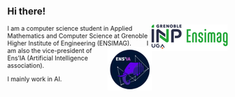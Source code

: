 ## Hi there!

 <img src="Grenoble INP - Ensimag (couleur, RVB, 120px).png" alt="ENSIMAG Logo" style="width:174px;height:60px;" align=right> 
I am a computer science student in Applied Mathematics and Computer Science at Grenoble Higher Institute of Engineering (ENSIMAG).  
&nbsp;  
&nbsp;  
&nbsp;  
&nbsp;  

<img src="Circle_blue_logo.png" alt="Ens'IA Logo" style="width:100px;height:100px;" align=right> 
I am also the vice-president of Ens’IA (Artificial Intelligence association).  
&nbsp;  
&nbsp;  
&nbsp;  

I mainly work in AI.
